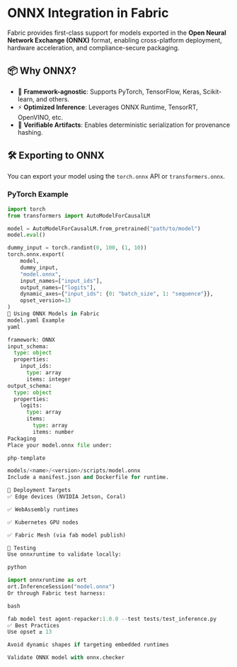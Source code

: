 # ONNX Integration in Fabric

Fabric provides first-class support for models exported in the **Open Neural Network Exchange (ONNX)** format, enabling cross-platform deployment, hardware acceleration, and compliance-secure packaging.

## 📦 Why ONNX?

- 🔁 **Framework-agnostic**: Supports PyTorch, TensorFlow, Keras, Scikit-learn, and others.
- ⚡ **Optimized Inference**: Leverages ONNX Runtime, TensorRT, OpenVINO, etc.
- 🔐 **Verifiable Artifacts**: Enables deterministic serialization for provenance hashing.

## 🛠️ Exporting to ONNX

You can export your model using the `torch.onnx` API or `transformers.onnx`.

### PyTorch Example

```python
import torch
from transformers import AutoModelForCausalLM

model = AutoModelForCausalLM.from_pretrained("path/to/model")
model.eval()

dummy_input = torch.randint(0, 100, (1, 10))
torch.onnx.export(
    model,
    dummy_input,
    "model.onnx",
    input_names=["input_ids"],
    output_names=["logits"],
    dynamic_axes={"input_ids": {0: "batch_size", 1: "sequence"}},
    opset_version=13
)
🧩 Using ONNX Models in Fabric
model.yaml Example
yaml

framework: ONNX
input_schema:
  type: object
  properties:
    input_ids:
      type: array
      items: integer
output_schema:
  type: object
  properties:
    logits:
      type: array
      items:
        type: array
        items: number
Packaging
Place your model.onnx file under:

php-template

models/<name>/<version>/scripts/model.onnx
Include a manifest.json and Dockerfile for runtime.

🚀 Deployment Targets
✅ Edge devices (NVIDIA Jetson, Coral)

✅ WebAssembly runtimes

✅ Kubernetes GPU nodes

✅ Fabric Mesh (via fab model publish)

🧪 Testing
Use onnxruntime to validate locally:

python

import onnxruntime as ort
ort.InferenceSession("model.onnx")
Or through Fabric test harness:

bash

fab model test agent-repacker:1.0.0 --test tests/test_inference.py
✅ Best Practices
Use opset ≥ 13

Avoid dynamic shapes if targeting embedded runtimes

Validate ONNX model with onnx.checker

